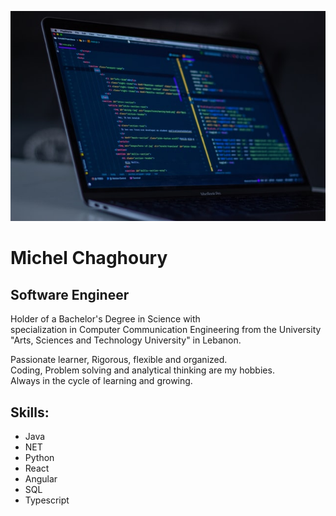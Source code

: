 ![I am a Software Engineer](https://github.com/MichelEChaghoury/MichelEChaghoury/blob/main/banner.jpg)

# Michel Chaghoury
## Software Engineer

Holder of a Bachelor's Degree in Science with  
specialization in Computer Communication Engineering from the University "Arts, Sciences and Technology University" in Lebanon.

Passionate learner, Rigorous, flexible and organized.  
Coding, Problem solving and analytical thinking are my hobbies.  
Always in the cycle of learning and growing.  

## Skills: 
- Java
- NET
- Python
- React
- Angular
- SQL
- Typescript
